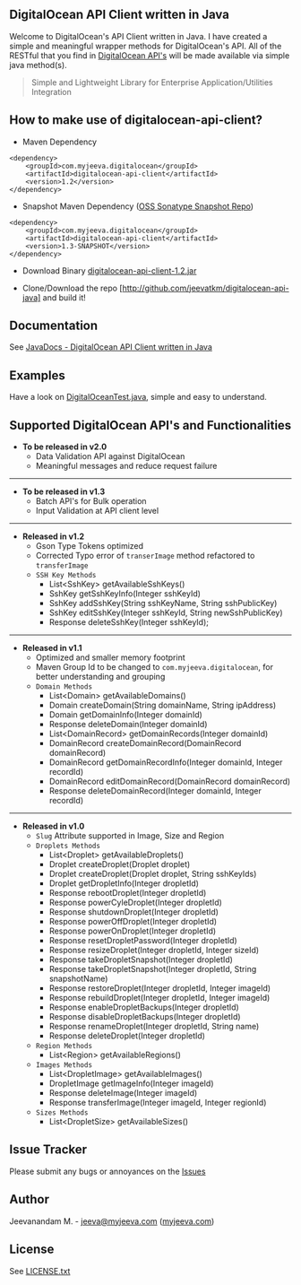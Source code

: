 DigitalOcean API Client written in Java
---------------------------------------

Welcome to DigitalOcean's API Client written in Java. I have created a simple and meaningful wrapper methods for DigitalOcean's API. All of the RESTful that you find in [DigitalOcean API's][1] will be made available via simple java method(s).

> Simple and Lightweight Library for Enterprise Application/Utilities Integration

How to make use of digitalocean-api-client?
------------------------------------
* Maven Dependency
<pre><code>&lt;dependency>
    &lt;groupId>com.myjeeva.digitalocean&lt;/groupId>
    &lt;artifactId>digitalocean-api-client&lt;/artifactId>
    &lt;version>1.2&lt;/version>
&lt;/dependency></code></pre>

* Snapshot Maven Dependency ([OSS Sonatype Snapshot Repo][4])
<pre><code>&lt;dependency>
    &lt;groupId>com.myjeeva.digitalocean&lt;/groupId>
    &lt;artifactId>digitalocean-api-client&lt;/artifactId>
    &lt;version>1.3-SNAPSHOT&lt;/version>
&lt;/dependency></code></pre>


* Download Binary [digitalocean-api-client-1.2.jar][8]

* Clone/Download the repo [http://github.com/jeevatkm/digitalocean-api-java] and build it!


Documentation
-------------
See [JavaDocs - DigitalOcean API Client written in Java][2]

Examples
--------
Have a look on [DigitalOceanTest.java][7], simple and easy to understand.

Supported DigitalOcean API's and Functionalities
------------------------------------------------
* **To be released in v2.0**
	* Data Validation API against DigitalOcean
	* Meaningful messages and reduce request failure
	
* * *

* **To be released in v1.3**
	* Batch API's for Bulk operation
	* Input Validation at API client level
	
* * *

* **Released in v1.2**
	* Gson Type Tokens optimized
	* Corrected Typo error of <code>transerImage</code> method refactored to <code>transferImage</code>
    * `SSH Key Methods`
        * List&lt;SshKey> getAvailableSshKeys()
        * SshKey getSshKeyInfo(Integer sshKeyId)
        * SshKey addSshKey(String sshKeyName, String sshPublicKey)
        * SshKey editSshKey(Integer sshKeyId, String newSshPublicKey)
        * Response deleteSshKey(Integer sshKeyId);

* * *

* **Released in v1.1**
	* Optimized and smaller memory footprint
	* Maven Group Id to be changed to <code>com.myjeeva.digitalocean</code>, for better understanding and grouping
    * `Domain Methods` 
        * List&lt;Domain> getAvailableDomains()
        * Domain createDomain(String domainName, String ipAddress)
        * Domain getDomainInfo(Integer domainId)
        * Response deleteDomain(Integer domainId)
        * List&lt;DomainRecord> getDomainRecords(Integer domainId)
        * DomainRecord createDomainRecord(DomainRecord domainRecord)
        * DomainRecord getDomainRecordInfo(Integer domainId, Integer recordId)
        * DomainRecord editDomainRecord(DomainRecord domainRecord)
        * Response deleteDomainRecord(Integer domainId, Integer recordId)

* * *

* **Released in v1.0**
	* <code>Slug</code> Attribute supported in Image, Size and Region
    * `Droplets Methods`
        * List&lt;Droplet> getAvailableDroplets()
        * Droplet createDroplet(Droplet droplet)
        * Droplet createDroplet(Droplet droplet, String sshKeyIds)
        * Droplet getDropletInfo(Integer dropletId)
        * Response rebootDroplet(Integer dropletId)
        * Response powerCyleDroplet(Integer dropletId)
        * Response shutdownDroplet(Integer dropletId)
        * Response powerOffDroplet(Integer dropletId)
        * Response powerOnDroplet(Integer dropletId)
        * Response resetDropletPassword(Integer dropletId)
        * Response resizeDroplet(Integer dropletId, Integer sizeId)
        * Response takeDropletSnapshot(Integer dropletId)
        * Response takeDropletSnapshot(Integer dropletId, String snapshotName)
        * Response restoreDroplet(Integer dropletId, Integer imageId)
        * Response rebuildDroplet(Integer dropletId, Integer imageId)
        * Response enableDropletBackups(Integer dropletId)
        * Response disableDropletBackups(Integer dropletId)
        * Response renameDroplet(Integer dropletId, String name)
        * Response deleteDroplet(Integer dropletId)
    * `Region Methods`
        * List&lt;Region> getAvailableRegions()
    * `Images Methods`
        * List&lt;DropletImage> getAvailableImages()
        * DropletImage getImageInfo(Integer imageId)
        * Response deleteImage(Integer imageId)
        * Response transferImage(Integer imageId, Integer regionId)
    * `Sizes Methods` 
        * List&lt;DropletSize> getAvailableSizes()	


Issue Tracker
-------------
Please submit any bugs or annoyances on the [Issues][3]

Author
------
Jeevanandam M. - jeeva@myjeeva.com ([myjeeva.com][5])

License
-------
See [LICENSE.txt][6]


[1]: https://api.digitalocean.com/
[2]: http://docs.myjeeva.com/javadoc/digitalocean-api-client/1.2/
[3]: https://github.com/jeevatkm/digitalocean-api-java/issues
[4]: https://oss.sonatype.org/content/repositories/snapshots/
[5]: http://myjeeva.com
[6]: https://github.com/jeevatkm/digitalocean-api-java/blob/master/LICENSE.txt
[7]: https://github.com/jeevatkm/digitalocean-api-java/blob/master/src/test/java/com/myjeeva/digitalocean/DigitalOceanTest.java
[8]: https://www.box.com/s/q4s3r4galsgqug21tnfv